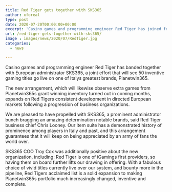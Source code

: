 ```yaml
---
title: Red Tiger gets together with SKS365
author: xforeal 
type: post
date: 2020-07-20T00:00:00+00:00
excerpt: 'Casino games and programming engineer Red Tiger has joined forces with European administrator SKS365, a coordinated effort that will see 50 creative gaming titles go live on one of Italys greatest brands, Planetwin365 '
url: /red-tiger-gets-together-with-sks365/
image : images/news/2020/07/RedTiger.jpg
categories:
  - news

---
```

Casino games and programming engineer Red Tiger has banded together with European administrator SKS365, a joint effort that will see 50 inventive gaming titles go live on one of Italys greatest brands, Planetwin365. 

The new arrangement, which will likewise observe extra games from Planetwin365s grant winning inventory turned out in coming months, expands on Red Tigers consistent development in directed European markets following a progression of business organizations. 

We are pleased to have propelled with SKS365, a prominent administrator bunch bragging an amazing determination notable brands, said Red Tiger business chief Chris Looney. Our item suite has a demonstrated history of prominence among players in Italy and past, and this arrangement guarantees that it will keep on being appreciated by an army of fans the world over. 

SKS365 COO Troy Cox was additionally positive about the new organization, including: Red Tiger is one of iGamings first providers, so having them on board further lifts our drawing in offering. With a fabulous choice of vivid titles currently live over our system, and bounty more in the pipeline, Red Tigers acclaimed list is a solid expansion to making Planetwin365s portfolio much increasingly changed, inventive and complete.